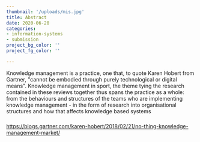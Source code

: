 ```yaml
---
thumbnail: '/uploads/mis.jpg'
title: Abstract
date: 2020-06-20
categories:
- information-systems
- submission
project_bg_color: ''
project_fg_color: ''

---
```

Knowledge management is a practice, one that, to quote Karen Hobert from Gartner, "cannot be embodied through purely technological or digital means".
Knowledge management in sport, the theme tying the research contained in these reviews together thus spans the practice as a whole: from the behaviours and structures of the teams who are implementing knowledge management - in the form of research into organisational structures and how that affects  knowledge based systems 

###
https://blogs.gartner.com/karen-hobert/2018/02/21/no-thing-knowledge-management-market/




